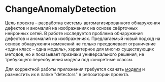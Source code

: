# ChangeAnomalyDetection
Цель проекта – разработка системы автоматизированного обнаружения дефектов и аномалий на изображениях на основе свёрточных нейронных сетей. В работе исследуется проблема обнаружения дефектов и аномалий на изображениях. Предлагаемый новый подход на основе обнаружения изменений не только преодолевает ограничение «один класс – одна модель», характерное для многих существующих методов, но и показывает признаки универсального решения, не требующего переобучения модели под конкретные классы.

Для корректной работы приложения требуется скачать [модели](https://drive.google.com/drive/folders/1CoYBoHfVwrzSb12Z9fZQLArAhzK8pVpz?usp=sharing) и разместить их в папке "detectors" в репозитории проекта.
